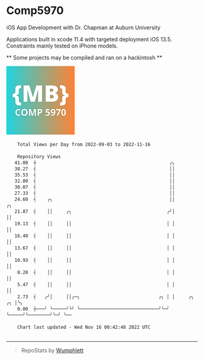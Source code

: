 # Comp5970
iOS App Development with Dr. Chapman at Auburn University

Applications built in xcode 11.4 with targeted deployment iOS 13.5.
Constraints mainly tested on iPhone models.

** Some projects may be compiled and ran on a hackintosh **

![App Icon](https://github.com/MatthewBentz/Comp5970/blob/master/Assignment1a-mlb0119/Assignment1a-mlb0119/Assets.xcassets/AppIcon.appiconset/180.png)

```
    Total Views per Day from 2022-09-03 to 2022-11-16

    Repository Views
   41.00  ┼                                                 ╭╮
   38.27  ┤                                                 ││
   35.53  ┤                                                 ││
   32.80  ┤                                                 ││
   30.07  ┤                                                 ││
   27.33  ┤                                                 ││
   24.60  ┤    ╭╮                                           ││                  ╭╮
   21.87  ┤    ││     ╭╮                                   ╭╯│                  ││
   19.13  ┤    ││     ││                                   │ │                  ││
   16.40  ┤    ││     ││                                   │ │                  ││
   13.67  ┤    ││     ││                                   │ │                  ││
   10.93  ┤    ││     ││                                   │ │                  ││
    8.20  ┤    ││     ││                                   │ │                  ││
    5.47  ┤    ││     ││                                   │ │                  ││
    2.73  ┤   ╭╯│     ││╭─╮                             ╭╮ │ │     ╭╮        ╭╮ │╰╮
    0.00  ┼───╯ ╰─────╯╰╯ ╰─────────────────────────────╯╰─╯ ╰─────╯╰────────╯╰─╯ ╰──

    Chart last updated - Wed Nov 16 00:42:48 2022 UTC
    
```

---

> RepoStats by [Wumphlett](https://github.com/Wumphlett)
